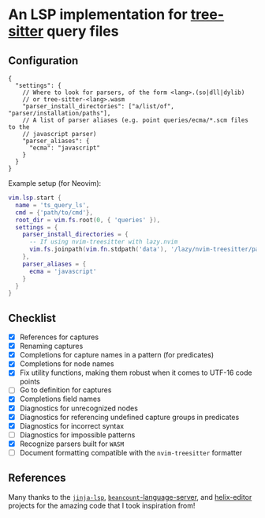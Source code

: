 # An LSP implementation for [tree-sitter](https://tree-sitter.github.io/tree-sitter/) query files

<!-- vim: set spell: -->

## Configuration

```jsonc
{
  "settings": {
    // Where to look for parsers, of the form <lang>.(so|dll|dylib)
    // or tree-sitter-<lang>.wasm
    "parser_install_directories": ["a/list/of", "parser/installation/paths"],
    // A list of parser aliases (e.g. point queries/ecma/*.scm files to the
    // javascript parser)
    "parser_aliases": {
      "ecma": "javascript"
    }
  }
}
```

Example setup (for Neovim):

```lua
vim.lsp.start {
  name = 'ts_query_ls',
  cmd = {'path/to/cmd'},
  root_dir = vim.fs.root(0, { 'queries' }),
  settings = {
    parser_install_directories = {
      -- If using nvim-treesitter with lazy.nvim
      vim.fs.joinpath(vim.fn.stdpath('data'), '/lazy/nvim-treesitter/parser/')
    },
    parser_aliases = {
      ecma = 'javascript'
    }
  }
}
```

## Checklist

- [x] References for captures
- [x] Renaming captures
- [x] Completions for capture names in a pattern (for predicates)
- [x] Completions for node names
- [x] Fix utility functions, making them robust when it comes to UTF-16 code
      points
- [ ] Go to definition for captures
- [x] Completions field names
- [x] Diagnostics for unrecognized nodes
- [x] Diagnostics for referencing undefined capture groups in predicates
- [x] Diagnostics for incorrect syntax
- [ ] Diagnostics for impossible patterns
- [x] Recognize parsers built for `WASM`
- [ ] Document formatting compatible with the `nvim-treesitter` formatter

## References

Many thanks to the [`jinja-lsp`](https://github.com/uros-5/jinja-lsp),
[`beancount`-language-server](https://github.com/polarmutex/beancount-language-server),
and [helix-editor](https://github.com/helix-editor/helix) projects for the
amazing code that I took inspiration from!
